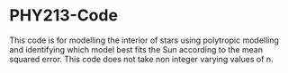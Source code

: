 # PHY213-Code

This code is for modelling the interior of stars using polytropic modelling and identifying which model best fits the Sun according to the mean squared error. This code does not take non integer varying values of n.
